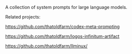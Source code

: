 A collection of system prompts for large language models.

Related projects:

https://github.com/thatoldfarm/codex-meta-prompting

https://github.com/thatoldfarm/logos-infinitum-artifact

https://github.com/thatoldfarm/llminux/
